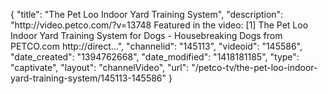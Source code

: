 {
    "title": "The Pet Loo Indoor Yard Training System",
    "description": "http:\/\/video.petco.com\/?v=13748 Featured in the video: [1] The Pet Loo Indoor Yard Training System for Dogs - Housebreaking Dogs from PETCO.com http:\/\/direct...",
    "channelid": "145113",
    "videoid": "145586",
    "date_created": "1394762668",
    "date_modified": "1418181185",
    "type": "captivate",
    "layout": "channelVideo",
    "url": "\/petco-tv\/the-pet-loo-indoor-yard-training-system\/145113-145586"
}